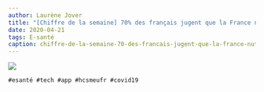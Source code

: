 ```yaml
---
author: Laurène Jover
title: "[Chiffre de la semaine] 70% des français jugent que la France n’utilise pas assez les technologies."
date: 2020-04-21
tags: E-santé
caption: chiffre-de-la-semaine-70-des-francais-jugent-que-la-france-nutilise-pas-assez-les-technologies.webp
---
```


![](/2020-04-21_chiffre-de-la-semaine-70-des-francais-jugent-que-la-france-nutilise-pas-assez-les-technologies/chiffre-de-la-semaine-wordpress-kozea-group-770x578px1-2.png)

    #esanté #tech #app #hcsmeufr #covid19

